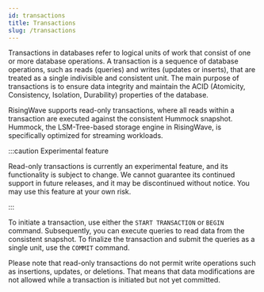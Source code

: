 ```yaml
---
id: transactions
title: Transactions
slug: /transactions
---
```


Transactions in databases refer to logical units of work that consist of one or more database operations. A transaction is a sequence of database operations, such as reads (queries) and writes (updates or inserts), that are treated as a single indivisible and consistent unit. The main purpose of transactions is to ensure data integrity and maintain the ACID (Atomicity, Consistency, Isolation, Durability) properties of the database.

RisingWave supports read-only transactions, where all reads within a transaction are executed against the consistent Hummock snapshot. Hummock, the LSM-Tree-based storage engine in RisingWave, is specifically optimized for streaming workloads.

:::caution Experimental feature

Read-only transactions is currently an experimental feature, and its functionality is subject to change. We cannot guarantee its continued support in future releases, and it may be discontinued without notice. You may use this feature at your own risk.

:::

To initiate a transaction, use either the `START TRANSACTION` or `BEGIN` command. Subsequently, you can execute queries to read data from the consistent snapshot. To finalize the transaction and submit the queries as a single unit, use the `COMMIT` command.

Please note that read-only transactions do not permit write operations such as insertions, updates, or deletions. That means that data modifications are not allowed while a transaction is initiated but not yet committed.
